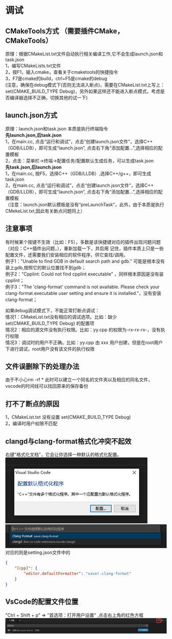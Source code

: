 # 调试  
## **CMakeTools方式** （需要插件CMake，CMakeTools）  
原理：根据CMakeList.txt文件自动执行相关编译工作,它不会生成launch.json和task.json  
1，编写CMakeLists.txt文件  
2，按F1，输入cmake，查看关于cmaketools的快捷指令  
3，F7是cmake的build，ctrl+F5是cmake的debug  
(注意，确保在debug模式下(否则无法进入断点)，需要在CMakeList.txt上写上：set(CMAKE_BUILD_TYPE Debug)，另外如果这样还不能进入断点模式，考虑是否编译器选择不正确，切换其他的试一下)  

## **launch.json方式**  
原理：launch.json和task.json 本质是执行终端指令  
**先launch.json,后task.json**  
1，在main.cc, 点击“运行和调试”，点击“创建launch.json文件”，选择C++（GDB/LLDB），即可生成“launch.json”, 点击右下角“添加配置...”,选择相应的配置模板  
2，点击：菜单栏->终端->配置任务/配置默认生成任务，可以生成task.json  
**先task.json,后launch.json**  
1，在main.cc, 按F5，选择C++（GDB/LLDB）,选择C++/g++，即可生成task.json  
2，在main.cc, 点击“运行和调试”，点击“创建launch.json文件”，选择C++（GDB/LLDB），即可生成“launch.json”, 点击右下角“添加配置...”,选择相应的配置模板  
（注意：launch.json默认模板是没有“preLaunchTask”，此外，由于本质是执行CMekeList.txt,因此有关断点问题同上）

## 注意事项
有时候某个按键不生效（比如：F5），多数是该快捷键对应的插件出现问题问题（对应：C++插件出问题，），重新加载一下，并启用
记住，插件本质上只是一些配置文件，还需要我们安装相应的软件程序，供它查找/调用。  
例子1："Unable to find GDB in default search path and gdb." 可能是根本没有装上gdb,按照它的默认位置找不到gdb；  
例子2："Cpplint: Could not find cpplint executable" ，同样根本原因是没有装cpplint；  
例子3："The 'clang-format' command is not available. Please check your clang-format.executable user setting and ensure it is installed."，没有安装clang-format； 

如果debug调试模式下，不能正常打断点调试：  
情况1：CMakeList.txt没有相应的调试选项。比如：缺少 set(CMAKE_BUILD_TYPE Debug) 的配置项  
情况2：相应的源文件没有执行权限。比如：yy.cpp 的权限为-rx-rx-rx-，没有执行权限  
情况3：调试时的用户不正确。比如：yy.cpp 由 xxx 用户创建，但是在root用户下进行调试，root用户没有该文件的执行权限


## 文件误删除下的处理办法  
由于不小心rm -rf * 此时可以建立一个同名的文件夹以及相应的同名文件，vscode的时间线可以找回原来的保存备份

## 打不了断点的原因  
1，CMakeList.txt 没有设置 set(CMAKE_BUILD_TYPE Debug)  
2，编译时用户权限不匹配

## clangd与clang-format格式化冲突不起效
右键"格式化文档"，它会让你选择一种默认的格式化配置。
![clangd_and_clang-format](./clangd_and_clang-format(1).jpg "clangd_and_clang-format.json") 
![clangd_and_clang-format](./clangd_and_clang-format(2).jpg "clangd_and_clang-format.json")  
对应的则是setting.json文件中的
```json
{
    "[cpp]": {
        "editor.defaultFormatter": "xaver.clang-format"
    }
}
```

## VsCode的配置文件位置
"Ctrl + Shift + p" => "首选项：打开用户设置" ,点击右上角的红色方框 
![setting.json](./setting_json.jpg "setting.json") 